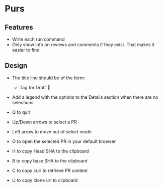 # Purs


## Features

- Write each run command
- Only show info on reviews and comments if they exist. That makes it easier to find.

## Design

- The title line should be of the form:
  - Tag for Draft 🔧

- Add a legend with the options to the Details section when there are no selections:

- Q to quit
- Up/Down arrows to select a PR
- Left arrow to move out of select mode
- O to open the selected PR in your default browser
- H to copy Head SHA to the clipboard
- B to copy base SHA to the clipboard
- C to copy curl to retrieve PR content
- U to copy clone url to clipboard
